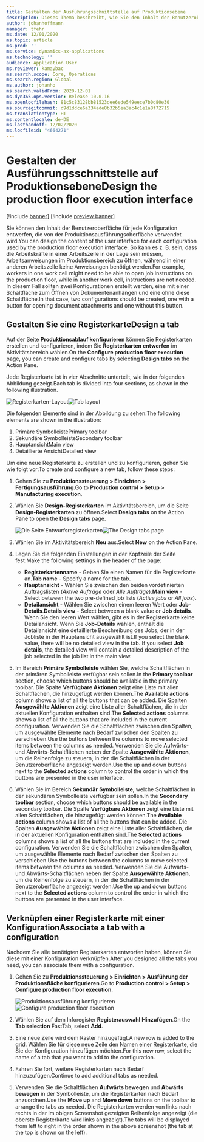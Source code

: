 ```yaml
---
title: Gestalten der Ausführungsschnittstelle auf Produktionsebene
description: Dieses Thema beschreibt, wie Sie den Inhalt der Benutzeroberfläche für jede Konfiguration entwerfen.
author: johanhoffmann
manager: tfehr
ms.date: 12/01/2020
ms.topic: article
ms.prod: ''
ms.service: dynamics-ax-applications
ms.technology: ''
audience: Application User
ms.reviewer: kamaybac
ms.search.scope: Core, Operations
ms.search.region: Global
ms.author: johanho
ms.search.validFrom: 2020-12-01
ms.dyn365.ops.version: Release 10.0.16
ms.openlocfilehash: 81c5c83128bb81523dee6ede549eece7b0d80e30
ms.sourcegitcommit: d9d1ddce6a334ade8b32b5ea3ac4c1e1a8f72715
ms.translationtype: HT
ms.contentlocale: de-DE
ms.lasthandoff: 12/02/2020
ms.locfileid: "4664271"
---
```

# <a name="design-the-production-floor-execution-interface"></a><span data-ttu-id="bfe00-103">Gestalten der Ausführungsschnittstelle auf Produktionsebene</span><span class="sxs-lookup"><span data-stu-id="bfe00-103">Design the production floor execution interface</span></span>

[!include [banner](../includes/banner.md)]
[!include [preview banner](../includes/preview-banner.md)]

<span data-ttu-id="bfe00-104">Sie können den Inhalt der Benutzeroberfläche für jede Konfiguration entwerfen, die von der Produktionsausführungsoberfläche verwendet wird.</span><span class="sxs-lookup"><span data-stu-id="bfe00-104">You can design the content of the user interface for each configuration used by the production floor execution interface.</span></span> <span data-ttu-id="bfe00-105">So kann es z. B. sein, dass die Arbeitskräfte in einer Arbeitszelle in der Lage sein müssen, Arbeitsanweisungen im Produktionsbereich zu öffnen, während in einer anderen Arbeitszelle keine Anweisungen benötigt werden.</span><span class="sxs-lookup"><span data-stu-id="bfe00-105">For example, workers in one work cell might need to be able to open job instructions on the production floor, while in another work cell, instructions are not needed.</span></span> <span data-ttu-id="bfe00-106">In diesem Fall sollten zwei Konfigurationen erstellt werden, eine mit einer Schaltfläche zum Öffnen von Dokumentenanhängen und eine ohne diese Schaltfläche.</span><span class="sxs-lookup"><span data-stu-id="bfe00-106">In that case, two configurations should be created, one with a button for opening document attachments and one without this button.</span></span>

## <a name="design-a-tab"></a><span data-ttu-id="bfe00-107">Gestalten Sie eine Registerkarte</span><span class="sxs-lookup"><span data-stu-id="bfe00-107">Design a tab</span></span>

<span data-ttu-id="bfe00-108">Auf der Seite **Produktionsablauf konfigurieren** können Sie Registerkarten erstellen und konfigurieren, indem Sie **Registerkarten entwerfen** im Aktivitätsbereich wählen.</span><span class="sxs-lookup"><span data-stu-id="bfe00-108">On the **Configure production floor execution** page, you can create and configure tabs by selecting **Design tabs** on the Action Pane.</span></span>

<span data-ttu-id="bfe00-109">Jede Registerkarte ist in vier Abschnitte unterteilt, wie in der folgenden Abbildung gezeigt.</span><span class="sxs-lookup"><span data-stu-id="bfe00-109">Each tab is divided into four sections, as shown in the following illustration.</span></span>

<span data-ttu-id="bfe00-110">![Registerkarten-Layout](media/pfe-tab-layout.png "Anordnung der Registerkarten")</span><span class="sxs-lookup"><span data-stu-id="bfe00-110">![Tab layout](media/pfe-tab-layout.png "Tab layout")</span></span>

<span data-ttu-id="bfe00-111">Die folgenden Elemente sind in der Abbildung zu sehen:</span><span class="sxs-lookup"><span data-stu-id="bfe00-111">The following elements are shown in the illustration:</span></span>

1. <span data-ttu-id="bfe00-112">Primäre Symbolleiste</span><span class="sxs-lookup"><span data-stu-id="bfe00-112">Primary toolbar</span></span>
1. <span data-ttu-id="bfe00-113">Sekundäre Symbolleiste</span><span class="sxs-lookup"><span data-stu-id="bfe00-113">Secondary toolbar</span></span>
1. <span data-ttu-id="bfe00-114">Hauptansicht</span><span class="sxs-lookup"><span data-stu-id="bfe00-114">Main view</span></span>
1. <span data-ttu-id="bfe00-115">Detaillierte Ansicht</span><span class="sxs-lookup"><span data-stu-id="bfe00-115">Detailed view</span></span>

<span data-ttu-id="bfe00-116">Um eine neue Registerkarte zu erstellen und zu konfigurieren, gehen Sie wie folgt vor:</span><span class="sxs-lookup"><span data-stu-id="bfe00-116">To create and configure a new tab, follow these steps:</span></span>

1. <span data-ttu-id="bfe00-117">Gehen Sie zu **Produktionssteuerung &gt; Einrichten &gt; Fertigungsausführung**.</span><span class="sxs-lookup"><span data-stu-id="bfe00-117">Go to **Production control &gt; Setup &gt; Manufacturing execution**.</span></span>

1. <span data-ttu-id="bfe00-118">Wählen Sie **Design-Registerkarten** im Aktivitätsbereich, um die Seite **Design-Registerkarten** zu öffnen.</span><span class="sxs-lookup"><span data-stu-id="bfe00-118">Select **Design tabs** on the Action Pane to open the **Design tabs** page.</span></span>

    <span data-ttu-id="bfe00-119">![Die Seite Entwurfsregisterkarten](media/pfe-design-tabs.png "Die Seite Registerkarten Design")</span><span class="sxs-lookup"><span data-stu-id="bfe00-119">![The Design tabs page](media/pfe-design-tabs.png "The Design tabs page")</span></span>

1. <span data-ttu-id="bfe00-120">Wählen Sie im Aktivitätsbereich **Neu** aus.</span><span class="sxs-lookup"><span data-stu-id="bfe00-120">Select **New** on the Action Pane.</span></span>

1. <span data-ttu-id="bfe00-121">Legen Sie die folgenden Einstellungen in der Kopfzeile der Seite fest:</span><span class="sxs-lookup"><span data-stu-id="bfe00-121">Make the following settings in the header of the page:</span></span>

    - <span data-ttu-id="bfe00-122">**Registerkartenname** - Geben Sie einen Namen für die Registerkarte an.</span><span class="sxs-lookup"><span data-stu-id="bfe00-122">**Tab name** - Specify a name for the tab.</span></span>
    - <span data-ttu-id="bfe00-123">**Hauptansicht** - Wählen Sie zwischen den beiden vordefinierten Auftragslisten (*Aktive Aufträge* oder *Alle Aufträge*).</span><span class="sxs-lookup"><span data-stu-id="bfe00-123">**Main view** - Select between the two pre-defined job lists (*Active jobs* or *All jobs*).</span></span>
    - <span data-ttu-id="bfe00-124">**Detailansicht** - Wählen Sie zwischen einem leeren Wert oder **Job-Details**.</span><span class="sxs-lookup"><span data-stu-id="bfe00-124">**Details view** - Select between a blank value or **Job details**.</span></span> <span data-ttu-id="bfe00-125">Wenn Sie den leeren Wert wählen, gibt es in der Registerkarte keine Detailansicht. Wenn Sie **Job-Details** wählen, enthält die Detailansicht eine detaillierte Beschreibung des Jobs, der in der Jobliste in der Hauptansicht ausgewählt ist.</span><span class="sxs-lookup"><span data-stu-id="bfe00-125">If you select the blank value, there will be no detailed view in the tab. If you select **Job details**, the detailed view will contain a detailed description of the job selected in the job list in the main view.</span></span>

1. <span data-ttu-id="bfe00-126">Im Bereich **Primäre Symbolleiste** wählen Sie, welche Schaltflächen in der primären Symbolleiste verfügbar sein sollen.</span><span class="sxs-lookup"><span data-stu-id="bfe00-126">In the **Primary toolbar** section, choose which buttons should be available in the primary toolbar.</span></span> <span data-ttu-id="bfe00-127">Die Spalte **Verfügbare Aktionen** zeigt eine Liste mit allen Schaltflächen, die hinzugefügt werden können.</span><span class="sxs-lookup"><span data-stu-id="bfe00-127">The **Available actions** column shows a list of all the buttons that can be added.</span></span> <span data-ttu-id="bfe00-128">Die Spalten **Ausgewählte Aktionen** zeigt eine Liste aller Schaltflächen, die in der aktuellen Konfiguration enthalten sind.</span><span class="sxs-lookup"><span data-stu-id="bfe00-128">The **Selected actions** columns shows a list of all the buttons that are included in the current configuration.</span></span> <span data-ttu-id="bfe00-129">Verwenden Sie die Schaltflächen zwischen den Spalten, um ausgewählte Elemente nach Bedarf zwischen den Spalten zu verschieben.</span><span class="sxs-lookup"><span data-stu-id="bfe00-129">Use the buttons between the columns to move selected items between the columns as needed.</span></span> <span data-ttu-id="bfe00-130">Verwenden Sie die Aufwärts- und Abwärts-Schaltflächen neben der Spalte **Ausgewählte Aktionen**, um die Reihenfolge zu steuern, in der die Schaltflächen in der Benutzeroberfläche angezeigt werden.</span><span class="sxs-lookup"><span data-stu-id="bfe00-130">Use the up and down buttons next to the **Selected actions** column to control the order in which the buttons are presented in the user interface.</span></span>

1. <span data-ttu-id="bfe00-131">Wählen Sie im Bereich **Sekundär** **Symbolleiste**, welche Schaltflächen in der sekundären Symbolleiste verfügbar sein sollen.</span><span class="sxs-lookup"><span data-stu-id="bfe00-131">In the **Secondary** **toolbar** section, choose which buttons should be available in the secondary toolbar.</span></span> <span data-ttu-id="bfe00-132">Die Spalte **Verfügbare Aktionen** zeigt eine Liste mit allen Schaltflächen, die hinzugefügt werden können.</span><span class="sxs-lookup"><span data-stu-id="bfe00-132">The **Available actions** column shows a list of all the buttons that can be added.</span></span> <span data-ttu-id="bfe00-133">Die Spalten **Ausgewählte Aktionen** zeigt eine Liste aller Schaltflächen, die in der aktuellen Konfiguration enthalten sind.</span><span class="sxs-lookup"><span data-stu-id="bfe00-133">The **Selected actions** columns shows a list of all the buttons that are included in the current configuration.</span></span> <span data-ttu-id="bfe00-134">Verwenden Sie die Schaltflächen zwischen den Spalten, um ausgewählte Elemente nach Bedarf zwischen den Spalten zu verschieben.</span><span class="sxs-lookup"><span data-stu-id="bfe00-134">Use the buttons between the columns to move selected items between the columns as needed.</span></span> <span data-ttu-id="bfe00-135">Verwenden Sie die Aufwärts- und Abwärts-Schaltflächen neben der Spalte **Ausgewählte Aktionen**, um die Reihenfolge zu steuern, in der die Schaltflächen in der Benutzeroberfläche angezeigt werden.</span><span class="sxs-lookup"><span data-stu-id="bfe00-135">Use the up and down buttons next to the **Selected actions** column to control the order in which the buttons are presented in the user interface.</span></span>

## <a name="associate-a-tab-with-a-configuration"></a><span data-ttu-id="bfe00-136">Verknüpfen einer Registerkarte mit einer Konfiguration</span><span class="sxs-lookup"><span data-stu-id="bfe00-136">Associate a tab with a configuration</span></span>

<span data-ttu-id="bfe00-137">Nachdem Sie alle benötigten Registerkarten entworfen haben, können Sie diese mit einer Konfiguration verknüpfen.</span><span class="sxs-lookup"><span data-stu-id="bfe00-137">After you designed all the tabs you need, you can associate them with a configuration.</span></span>

1. <span data-ttu-id="bfe00-138">Gehen Sie zu **Produktionssteuerung &gt; Einrichten &gt; Ausführung der Produktionsfläche konfigurieren**.</span><span class="sxs-lookup"><span data-stu-id="bfe00-138">Go to **Production control &gt; Setup &gt; Configure production floor execution**.</span></span>

    <span data-ttu-id="bfe00-139">![Produktionsausführung konfigurieren](media/pfe-config-prod-floor-execution.png "Produktionsausführung konfigurieren")</span><span class="sxs-lookup"><span data-stu-id="bfe00-139">![Configure production floor execution](media/pfe-config-prod-floor-execution.png "Configure production floor execution")</span></span>

1. <span data-ttu-id="bfe00-140">Wählen Sie auf dem Inforegister **Registerauswahl** **Hinzufügen**.</span><span class="sxs-lookup"><span data-stu-id="bfe00-140">On the **Tab selection** FastTab, select **Add**.</span></span>

1. <span data-ttu-id="bfe00-141">Eine neue Zeile wird dem Raster hinzugefügt.</span><span class="sxs-lookup"><span data-stu-id="bfe00-141">A new row is added to the grid.</span></span> <span data-ttu-id="bfe00-142">Wählen Sie für diese neue Zeile den Namen einer Registerkarte, die Sie der Konfiguration hinzufügen möchten.</span><span class="sxs-lookup"><span data-stu-id="bfe00-142">For this new row, select the name of a tab that you want to add to the configuration.</span></span>

1. <span data-ttu-id="bfe00-143">Fahren Sie fort, weitere Registerkarten nach Bedarf hinzuzufügen.</span><span class="sxs-lookup"><span data-stu-id="bfe00-143">Continue to add additional tabs as needed.</span></span>

1. <span data-ttu-id="bfe00-144">Verwenden Sie die Schaltflächen **Aufwärts bewegen** und **Abwärts bewegen** in der Symbolleiste, um die Registerkarten nach Bedarf anzuordnen.</span><span class="sxs-lookup"><span data-stu-id="bfe00-144">Use the **Move up** and **Move down** buttons on the toolbar to arrange the tabs as needed.</span></span> <span data-ttu-id="bfe00-145">Die Registerkarten werden von links nach rechts in der im obigen Screenshot gezeigten Reihenfolge angezeigt (die oberste Registerkarte wird links angezeigt).</span><span class="sxs-lookup"><span data-stu-id="bfe00-145">The tabs will be displayed from left to right in the order shown in the above screenshot (the tab at the top is shown on the left).</span></span>
